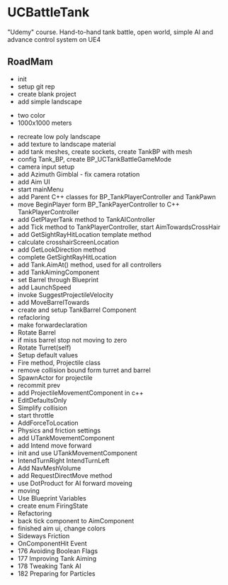 # UCBattleTank
"Udemy" course. Hand-to-hand tank battle, open world, simple AI and advance control system on UE4

## RoadMam
* init
* setup git rep
* create blank project
* add simple landscape 
 - two color 
 - 1000x1000 meters
* recreate low poly landscape
* add texture to landscape material
* add tank meshes,  create sockets, create TankBP with mesh 
* config Tank_BP, create BP_UCTankBattleGameMode
* camera input setup
* add Azimuth Gimblal - fix camera rotation
* add Aim UI
* start mainMenu 
* add Parent C++ classes for BP_TankPlayerController and TankPawn
* move BeginPlayer form BP_TankPayerController to C++ TankPlayerController
* add GetPlayerTank method to TankAIController
* add Tick method to TankPlayerController, start AimTowardsCrossHair
* add GetSightRayHitLocation template method
* calculate crosshairScreenLocation
* add GetLookDirection method
* complete GetSightRayHitLocation 
* add Tank.AimAt() method, used for all controllers
* add TankAimingComponent
* set Barrel through Blueprint
* add LaunchSpeed
* invoke SuggestProjectileVelocity
* add MoveBarrelTowards
* create and setup TankBarrel Component
* refacloring
* make forwardeclaration
* Rotate Barrel
* if miss barrel stop not moving to zero  
* Rotate Turret(self)
* Setup default values
* Fire method, Projectile class
* remove collision bound form turret and barrel
* SpawnActor for projectile
* recommit prev
* add ProjectileMovementComponent in c++
* EditDefaultsOnly
* Simplify collision 
* start throttle
* AddForceToLocation
* Physics and friction settings
* add UTankMovementComponent
* add Intend move forward
* init and use UTankMovementComponent
* IntendTurnRight IntendTurnLeft
* Add NavMeshVolume
* add RequestDirectMove method
* use DotProduct for AI forward moveing
* moving
* Use Blueprint Variables
* create enum FiringState
* Refactoring
* back tick component to AimComponent
* finished aim ui, change colors 
* Sideways Friction
* OnComponentHit Event
* 176 Avoiding Boolean Flags
* 177 Improving Tank Aiming
* 178 Tweaking Tank AI
* 182 Preparing for Particles







 